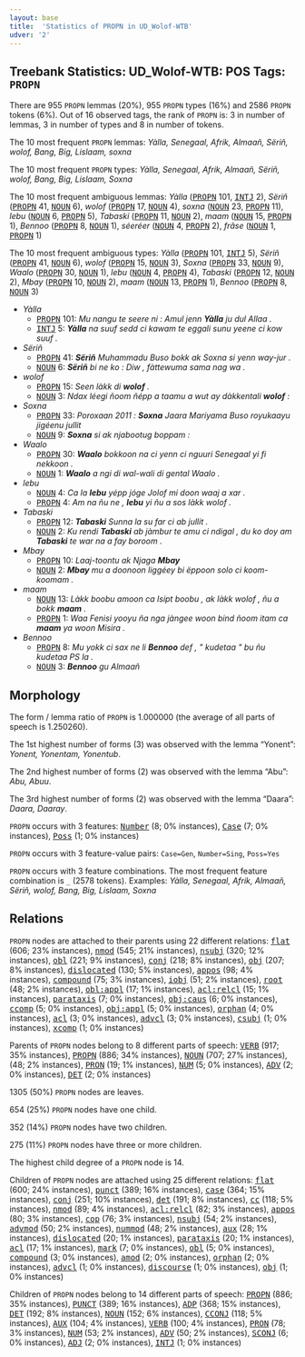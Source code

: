 ```yaml
---
layout: base
title:  'Statistics of PROPN in UD_Wolof-WTB'
udver: '2'
---
```


## Treebank Statistics: UD_Wolof-WTB: POS Tags: `PROPN`

There are 955 `PROPN` lemmas (20%), 955 `PROPN` types (16%) and 2586 `PROPN` tokens (6%).
Out of 16 observed tags, the rank of `PROPN` is: 3 in number of lemmas, 3 in number of types and 8 in number of tokens.

The 10 most frequent `PROPN` lemmas: <em>Yàlla, Senegaal, Afrik, Almaañ, Sëriñ, wolof, Bang, Big, Lislaam, soxna</em>

The 10 most frequent `PROPN` types:  <em>Yàlla, Senegaal, Afrik, Almaañ, Sëriñ, wolof, Bang, Big, Lislaam, Soxna</em>

The 10 most frequent ambiguous lemmas: <em>Yàlla</em> (<tt><a href="wo_wtb-pos-PROPN.html">PROPN</a></tt> 101, <tt><a href="wo_wtb-pos-INTJ.html">INTJ</a></tt> 2), <em>Sëriñ</em> (<tt><a href="wo_wtb-pos-PROPN.html">PROPN</a></tt> 41, <tt><a href="wo_wtb-pos-NOUN.html">NOUN</a></tt> 6), <em>wolof</em> (<tt><a href="wo_wtb-pos-PROPN.html">PROPN</a></tt> 17, <tt><a href="wo_wtb-pos-NOUN.html">NOUN</a></tt> 4), <em>soxna</em> (<tt><a href="wo_wtb-pos-NOUN.html">NOUN</a></tt> 23, <tt><a href="wo_wtb-pos-PROPN.html">PROPN</a></tt> 11), <em>lebu</em> (<tt><a href="wo_wtb-pos-NOUN.html">NOUN</a></tt> 6, <tt><a href="wo_wtb-pos-PROPN.html">PROPN</a></tt> 5), <em>Tabaski</em> (<tt><a href="wo_wtb-pos-PROPN.html">PROPN</a></tt> 11, <tt><a href="wo_wtb-pos-NOUN.html">NOUN</a></tt> 2), <em>maam</em> (<tt><a href="wo_wtb-pos-NOUN.html">NOUN</a></tt> 15, <tt><a href="wo_wtb-pos-PROPN.html">PROPN</a></tt> 1), <em>Bennoo</em> (<tt><a href="wo_wtb-pos-PROPN.html">PROPN</a></tt> 8, <tt><a href="wo_wtb-pos-NOUN.html">NOUN</a></tt> 1), <em>séeréer</em> (<tt><a href="wo_wtb-pos-NOUN.html">NOUN</a></tt> 4, <tt><a href="wo_wtb-pos-PROPN.html">PROPN</a></tt> 2), <em>frãse</em> (<tt><a href="wo_wtb-pos-NOUN.html">NOUN</a></tt> 1, <tt><a href="wo_wtb-pos-PROPN.html">PROPN</a></tt> 1)

The 10 most frequent ambiguous types:  <em>Yàlla</em> (<tt><a href="wo_wtb-pos-PROPN.html">PROPN</a></tt> 101, <tt><a href="wo_wtb-pos-INTJ.html">INTJ</a></tt> 5), <em>Sëriñ</em> (<tt><a href="wo_wtb-pos-PROPN.html">PROPN</a></tt> 41, <tt><a href="wo_wtb-pos-NOUN.html">NOUN</a></tt> 6), <em>wolof</em> (<tt><a href="wo_wtb-pos-PROPN.html">PROPN</a></tt> 15, <tt><a href="wo_wtb-pos-NOUN.html">NOUN</a></tt> 3), <em>Soxna</em> (<tt><a href="wo_wtb-pos-PROPN.html">PROPN</a></tt> 33, <tt><a href="wo_wtb-pos-NOUN.html">NOUN</a></tt> 9), <em>Waalo</em> (<tt><a href="wo_wtb-pos-PROPN.html">PROPN</a></tt> 30, <tt><a href="wo_wtb-pos-NOUN.html">NOUN</a></tt> 1), <em>lebu</em> (<tt><a href="wo_wtb-pos-NOUN.html">NOUN</a></tt> 4, <tt><a href="wo_wtb-pos-PROPN.html">PROPN</a></tt> 4), <em>Tabaski</em> (<tt><a href="wo_wtb-pos-PROPN.html">PROPN</a></tt> 12, <tt><a href="wo_wtb-pos-NOUN.html">NOUN</a></tt> 2), <em>Mbay</em> (<tt><a href="wo_wtb-pos-PROPN.html">PROPN</a></tt> 10, <tt><a href="wo_wtb-pos-NOUN.html">NOUN</a></tt> 2), <em>maam</em> (<tt><a href="wo_wtb-pos-NOUN.html">NOUN</a></tt> 13, <tt><a href="wo_wtb-pos-PROPN.html">PROPN</a></tt> 1), <em>Bennoo</em> (<tt><a href="wo_wtb-pos-PROPN.html">PROPN</a></tt> 8, <tt><a href="wo_wtb-pos-NOUN.html">NOUN</a></tt> 3)


* <em>Yàlla</em>
  * <tt><a href="wo_wtb-pos-PROPN.html">PROPN</a></tt> 101: <em>Mu nangu te seere ni : Amul jenn <b>Yàlla</b> ju dul Allaa .</em>
  * <tt><a href="wo_wtb-pos-INTJ.html">INTJ</a></tt> 5: <em><b>Yàlla</b> na suuf sedd ci kawam te eggali sunu yeene ci kow suuf .</em>
* <em>Sëriñ</em>
  * <tt><a href="wo_wtb-pos-PROPN.html">PROPN</a></tt> 41: <em><b>Sëriñ</b> Muhammadu Buso bokk ak Soxna si yenn way-jur .</em>
  * <tt><a href="wo_wtb-pos-NOUN.html">NOUN</a></tt> 6: <em><b>Sëriñ</b> bi ne ko : Diw , fàttewuma sama nag wa .</em>
* <em>wolof</em>
  * <tt><a href="wo_wtb-pos-PROPN.html">PROPN</a></tt> 15: <em>Seen làkk di <b>wolof</b> .</em>
  * <tt><a href="wo_wtb-pos-NOUN.html">NOUN</a></tt> 3: <em>Ndax léegi ñoom ñépp a taamu a wut ay dàkkentali <b>wolof</b> :</em>
* <em>Soxna</em>
  * <tt><a href="wo_wtb-pos-PROPN.html">PROPN</a></tt> 33: <em>Poroxaan 2011 : <b>Soxna</b> Jaara Mariyama Buso royukaayu jigéenu jullit</em>
  * <tt><a href="wo_wtb-pos-NOUN.html">NOUN</a></tt> 9: <em><b>Soxna</b> si ak njabootug boppam :</em>
* <em>Waalo</em>
  * <tt><a href="wo_wtb-pos-PROPN.html">PROPN</a></tt> 30: <em><b>Waalo</b> bokkoon na ci yenn ci nguuri Senegaal yi fi nekkoon .</em>
  * <tt><a href="wo_wtb-pos-NOUN.html">NOUN</a></tt> 1: <em><b>Waalo</b> a ngi di wal-wali di gental Waalo .</em>
* <em>lebu</em>
  * <tt><a href="wo_wtb-pos-NOUN.html">NOUN</a></tt> 4: <em>Ca la <b>lebu</b> yépp jóge Jolof mi doon waaj a xar .</em>
  * <tt><a href="wo_wtb-pos-PROPN.html">PROPN</a></tt> 4: <em>Am na ñu ne , <b>lebu</b> yi ñu a sos làkk wolof .</em>
* <em>Tabaski</em>
  * <tt><a href="wo_wtb-pos-PROPN.html">PROPN</a></tt> 12: <em><b>Tabaski</b> Sunna la su far ci ab jullit .</em>
  * <tt><a href="wo_wtb-pos-NOUN.html">NOUN</a></tt> 2: <em>Ku rendi <b>Tabaski</b> ab jàmbur te amu ci ndigal , du ko doy am <b>Tabaski</b> te war na a fay boroom .</em>
* <em>Mbay</em>
  * <tt><a href="wo_wtb-pos-PROPN.html">PROPN</a></tt> 10: <em>Laaj-toontu ak Njaga <b>Mbay</b></em>
  * <tt><a href="wo_wtb-pos-NOUN.html">NOUN</a></tt> 2: <em><b>Mbay</b> mu a doonoon liggéey bi ëppoon solo ci koom-koomam .</em>
* <em>maam</em>
  * <tt><a href="wo_wtb-pos-NOUN.html">NOUN</a></tt> 13: <em>Làkk boobu amoon ca Isipt boobu , ak làkk wolof , ñu a bokk <b>maam</b> .</em>
  * <tt><a href="wo_wtb-pos-PROPN.html">PROPN</a></tt> 1: <em>Waa Fenisi yooyu ña nga jàngee woon bind ñoom itam ca <b>maam</b> ya woon Misira .</em>
* <em>Bennoo</em>
  * <tt><a href="wo_wtb-pos-PROPN.html">PROPN</a></tt> 8: <em>Mu yokk ci sax ne li <b>Bennoo</b> def , " kudetaa " bu ñu kudetaa PS la .</em>
  * <tt><a href="wo_wtb-pos-NOUN.html">NOUN</a></tt> 3: <em><b>Bennoo</b> gu Almaañ</em>

## Morphology

The form / lemma ratio of `PROPN` is 1.000000 (the average of all parts of speech is 1.250260).

The 1st highest number of forms (3) was observed with the lemma “Yonent”: <em>Yonent, Yonentam, Yonentub</em>.

The 2nd highest number of forms (2) was observed with the lemma “Abu”: <em>Abu, Abuu</em>.

The 3rd highest number of forms (2) was observed with the lemma “Daara”: <em>Daara, Daaray</em>.

`PROPN` occurs with 3 features: <tt><a href="wo_wtb-feat-Number.html">Number</a></tt> (8; 0% instances), <tt><a href="wo_wtb-feat-Case.html">Case</a></tt> (7; 0% instances), <tt><a href="wo_wtb-feat-Poss.html">Poss</a></tt> (1; 0% instances)

`PROPN` occurs with 3 feature-value pairs: `Case=Gen`, `Number=Sing`, `Poss=Yes`

`PROPN` occurs with 3 feature combinations.
The most frequent feature combination is `_` (2578 tokens).
Examples: <em>Yàlla, Senegaal, Afrik, Almaañ, Sëriñ, wolof, Bang, Big, Lislaam, Soxna</em>


## Relations

`PROPN` nodes are attached to their parents using 22 different relations: <tt><a href="wo_wtb-dep-flat.html">flat</a></tt> (606; 23% instances), <tt><a href="wo_wtb-dep-nmod.html">nmod</a></tt> (545; 21% instances), <tt><a href="wo_wtb-dep-nsubj.html">nsubj</a></tt> (320; 12% instances), <tt><a href="wo_wtb-dep-obl.html">obl</a></tt> (221; 9% instances), <tt><a href="wo_wtb-dep-conj.html">conj</a></tt> (218; 8% instances), <tt><a href="wo_wtb-dep-obj.html">obj</a></tt> (207; 8% instances), <tt><a href="wo_wtb-dep-dislocated.html">dislocated</a></tt> (130; 5% instances), <tt><a href="wo_wtb-dep-appos.html">appos</a></tt> (98; 4% instances), <tt><a href="wo_wtb-dep-compound.html">compound</a></tt> (75; 3% instances), <tt><a href="wo_wtb-dep-iobj.html">iobj</a></tt> (51; 2% instances), <tt><a href="wo_wtb-dep-root.html">root</a></tt> (48; 2% instances), <tt><a href="wo_wtb-dep-obl-appl.html">obl:appl</a></tt> (17; 1% instances), <tt><a href="wo_wtb-dep-acl-relcl.html">acl:relcl</a></tt> (15; 1% instances), <tt><a href="wo_wtb-dep-parataxis.html">parataxis</a></tt> (7; 0% instances), <tt><a href="wo_wtb-dep-obj-caus.html">obj:caus</a></tt> (6; 0% instances), <tt><a href="wo_wtb-dep-ccomp.html">ccomp</a></tt> (5; 0% instances), <tt><a href="wo_wtb-dep-obj-appl.html">obj:appl</a></tt> (5; 0% instances), <tt><a href="wo_wtb-dep-orphan.html">orphan</a></tt> (4; 0% instances), <tt><a href="wo_wtb-dep-acl.html">acl</a></tt> (3; 0% instances), <tt><a href="wo_wtb-dep-advcl.html">advcl</a></tt> (3; 0% instances), <tt><a href="wo_wtb-dep-csubj.html">csubj</a></tt> (1; 0% instances), <tt><a href="wo_wtb-dep-xcomp.html">xcomp</a></tt> (1; 0% instances)

Parents of `PROPN` nodes belong to 8 different parts of speech: <tt><a href="wo_wtb-pos-VERB.html">VERB</a></tt> (917; 35% instances), <tt><a href="wo_wtb-pos-PROPN.html">PROPN</a></tt> (886; 34% instances), <tt><a href="wo_wtb-pos-NOUN.html">NOUN</a></tt> (707; 27% instances),  (48; 2% instances), <tt><a href="wo_wtb-pos-PRON.html">PRON</a></tt> (19; 1% instances), <tt><a href="wo_wtb-pos-NUM.html">NUM</a></tt> (5; 0% instances), <tt><a href="wo_wtb-pos-ADV.html">ADV</a></tt> (2; 0% instances), <tt><a href="wo_wtb-pos-DET.html">DET</a></tt> (2; 0% instances)

1305 (50%) `PROPN` nodes are leaves.

654 (25%) `PROPN` nodes have one child.

352 (14%) `PROPN` nodes have two children.

275 (11%) `PROPN` nodes have three or more children.

The highest child degree of a `PROPN` node is 14.

Children of `PROPN` nodes are attached using 25 different relations: <tt><a href="wo_wtb-dep-flat.html">flat</a></tt> (600; 24% instances), <tt><a href="wo_wtb-dep-punct.html">punct</a></tt> (389; 16% instances), <tt><a href="wo_wtb-dep-case.html">case</a></tt> (364; 15% instances), <tt><a href="wo_wtb-dep-conj.html">conj</a></tt> (251; 10% instances), <tt><a href="wo_wtb-dep-det.html">det</a></tt> (191; 8% instances), <tt><a href="wo_wtb-dep-cc.html">cc</a></tt> (118; 5% instances), <tt><a href="wo_wtb-dep-nmod.html">nmod</a></tt> (89; 4% instances), <tt><a href="wo_wtb-dep-acl-relcl.html">acl:relcl</a></tt> (82; 3% instances), <tt><a href="wo_wtb-dep-appos.html">appos</a></tt> (80; 3% instances), <tt><a href="wo_wtb-dep-cop.html">cop</a></tt> (76; 3% instances), <tt><a href="wo_wtb-dep-nsubj.html">nsubj</a></tt> (54; 2% instances), <tt><a href="wo_wtb-dep-advmod.html">advmod</a></tt> (50; 2% instances), <tt><a href="wo_wtb-dep-nummod.html">nummod</a></tt> (48; 2% instances), <tt><a href="wo_wtb-dep-aux.html">aux</a></tt> (28; 1% instances), <tt><a href="wo_wtb-dep-dislocated.html">dislocated</a></tt> (20; 1% instances), <tt><a href="wo_wtb-dep-parataxis.html">parataxis</a></tt> (20; 1% instances), <tt><a href="wo_wtb-dep-acl.html">acl</a></tt> (17; 1% instances), <tt><a href="wo_wtb-dep-mark.html">mark</a></tt> (7; 0% instances), <tt><a href="wo_wtb-dep-obl.html">obl</a></tt> (5; 0% instances), <tt><a href="wo_wtb-dep-compound.html">compound</a></tt> (3; 0% instances), <tt><a href="wo_wtb-dep-amod.html">amod</a></tt> (2; 0% instances), <tt><a href="wo_wtb-dep-orphan.html">orphan</a></tt> (2; 0% instances), <tt><a href="wo_wtb-dep-advcl.html">advcl</a></tt> (1; 0% instances), <tt><a href="wo_wtb-dep-discourse.html">discourse</a></tt> (1; 0% instances), <tt><a href="wo_wtb-dep-obj.html">obj</a></tt> (1; 0% instances)

Children of `PROPN` nodes belong to 14 different parts of speech: <tt><a href="wo_wtb-pos-PROPN.html">PROPN</a></tt> (886; 35% instances), <tt><a href="wo_wtb-pos-PUNCT.html">PUNCT</a></tt> (389; 16% instances), <tt><a href="wo_wtb-pos-ADP.html">ADP</a></tt> (368; 15% instances), <tt><a href="wo_wtb-pos-DET.html">DET</a></tt> (192; 8% instances), <tt><a href="wo_wtb-pos-NOUN.html">NOUN</a></tt> (152; 6% instances), <tt><a href="wo_wtb-pos-CCONJ.html">CCONJ</a></tt> (118; 5% instances), <tt><a href="wo_wtb-pos-AUX.html">AUX</a></tt> (104; 4% instances), <tt><a href="wo_wtb-pos-VERB.html">VERB</a></tt> (100; 4% instances), <tt><a href="wo_wtb-pos-PRON.html">PRON</a></tt> (78; 3% instances), <tt><a href="wo_wtb-pos-NUM.html">NUM</a></tt> (53; 2% instances), <tt><a href="wo_wtb-pos-ADV.html">ADV</a></tt> (50; 2% instances), <tt><a href="wo_wtb-pos-SCONJ.html">SCONJ</a></tt> (6; 0% instances), <tt><a href="wo_wtb-pos-ADJ.html">ADJ</a></tt> (2; 0% instances), <tt><a href="wo_wtb-pos-INTJ.html">INTJ</a></tt> (1; 0% instances)

